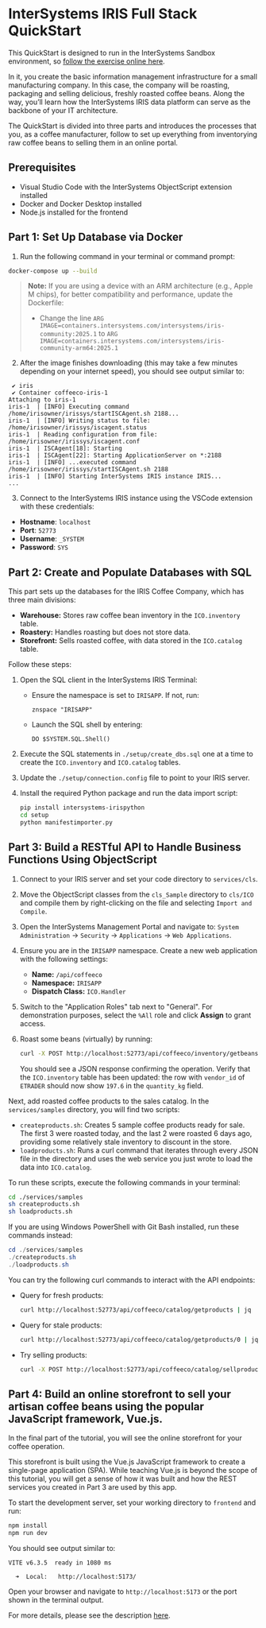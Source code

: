 # InterSystems IRIS Full Stack QuickStart

This QuickStart is designed to run in the InterSystems Sandbox environment, so [follow the exercise online here](https://play.instruqt.com/embed/intersystems/tracks/iris-for-health?token=em_IEo0iBDc0fgagpas).

In it, you create the basic information management infrastructure for a small manufacturing company. In this case, the company will be roasting, packaging and selling delicious, freshly roasted coffee beans. Along the way, you’ll learn how the InterSystems IRIS data platform can serve as the backbone of your IT architecture.

The QuickStart is divided into three parts and introduces the processes that you, as a coffee manufacturer, follow to set up everything from inventorying raw coffee beans to selling them in an online portal.

## Prerequisites
- Visual Studio Code with the InterSystems ObjectScript extension installed
- Docker and Docker Desktop installed
- Node.js installed for the frontend

## Part 1: Set Up Database via Docker
1. Run the following command in your terminal or command prompt:
```sh
docker-compose up --build
```
> **Note:** If you are using a device with an ARM architecture (e.g., Apple M chips), for better compatibility and performance, update the Dockerfile:
> - Change the line `ARG IMAGE=containers.intersystems.com/intersystems/iris-community:2025.1` to `ARG IMAGE=containers.intersystems.com/intersystems/iris-community-arm64:2025.1`

2. After the image finishes downloading (this may take a few minutes depending on your internet speed), you should see output similar to:
```
 ✔ iris
 ✔ Container coffeeco-iris-1
Attaching to iris-1
iris-1  | [INFO] Executing command /home/irisowner/irissys/startISCAgent.sh 2188...
iris-1  | [INFO] Writing status to file: /home/irisowner/irissys/iscagent.status
iris-1  | Reading configuration from file: /home/irisowner/irissys/iscagent.conf
iris-1  | ISCAgent[18]: Starting
iris-1  | ISCAgent[22]: Starting ApplicationServer on *:2188
iris-1  | [INFO] ...executed command /home/irisowner/irissys/startISCAgent.sh 2188
iris-1  | [INFO] Starting InterSystems IRIS instance IRIS...
...
```

3. Connect to the InterSystems IRIS instance using the VSCode extension with these credentials:
- **Hostname**: `localhost`
- **Port**: `52773`
- **Username**: `_SYSTEM`
- **Password**: `SYS`

## Part 2: Create and Populate Databases with SQL

This part sets up the databases for the IRIS Coffee Company, which has three main divisions:

- **Warehouse:** Stores raw coffee bean inventory in the `ICO.inventory` table.
- **Roastery:** Handles roasting but does not store data.
- **Storefront:** Sells roasted coffee, with data stored in the `ICO.catalog` table.

Follow these steps:

1. Open the SQL client in the InterSystems IRIS Terminal:
   - Ensure the namespace is set to `IRISAPP`. If not, run:
     ```properties
     znspace "IRISAPP"
     ```
   - Launch the SQL shell by entering:
     ```properties
     DO $SYSTEM.SQL.Shell()
     ```

2. Execute the SQL statements in `./setup/create_dbs.sql` one at a time to create the `ICO.inventory` and `ICO.catalog` tables.

3. Update the `./setup/connection.config` file to point to your IRIS server.

4. Install the required Python package and run the data import script:
   ```sh
   pip install intersystems-irispython
   cd setup
   python manifestimporter.py
   ```

## Part 3: Build a RESTful API to Handle Business Functions Using ObjectScript

1. Connect to your IRIS server and set your code directory to `services/cls`.

2. Move the ObjectScript classes from the `cls_Sample` directory to `cls/ICO` and compile them by right-clicking on the file and selecting `Import and Compile`.

3. Open the InterSystems Management Portal and navigate to:
   `System Administration` -> `Security` -> `Applications` -> `Web Applications`.

4. Ensure you are in the `IRISAPP` namespace. Create a new web application with the following settings:
   - **Name:** `/api/coffeeco`
   - **Namespace:** `IRISAPP`
   - **Dispatch Class:** `ICO.Handler`

5. Switch to the "Application Roles" tab next to "General". For demonstration purposes, select the `%All` role and click **Assign** to grant access.

6. Roast some beans (virtually) by running:
   ```sh
   curl -X POST http://localhost:52773/api/coffeeco/inventory/getbeans/1/2.4 | jq
   ```
   You should see a JSON response confirming the operation. Verify that the `ICO.inventory` table has been updated: the row with `vendor_id` of `ETRADER` should now show `197.6` in the `quantity_kg` field.

Next, add roasted coffee products to the sales catalog. In the `services/samples` directory, you will find two scripts:

- `createproducts.sh`: Creates 5 sample coffee products ready for sale. The first 3 were roasted today, and the last 2 were roasted 6 days ago, providing some relatively stale inventory to discount in the store.
- `loadproducts.sh`: Runs a curl command that iterates through every JSON file in the directory and uses the web service you just wrote to load the data into `ICO.catalog`.

To run these scripts, execute the following commands in your terminal:
```sh
cd ./services/samples
sh createproducts.sh
sh loadproducts.sh
```

If you are using Windows PowerShell with Git Bash installed, run these commands instead:
```powershell
cd ./services/samples
./createproducts.sh
./loadproducts.sh
```

You can try the following curl commands to interact with the API endpoints:

- Query for fresh products:
  ```sh
  curl http://localhost:52773/api/coffeeco/catalog/getproducts | jq
  ```

- Query for stale products:
  ```sh
  curl http://localhost:52773/api/coffeeco/catalog/getproducts/0 | jq
  ```

- Try selling products:
  ```sh
  curl -X POST http://localhost:52773/api/coffeeco/catalog/sellproduct/1/2 | jq
  ```

## Part 4: Build an online storefront to sell your artisan coffee beans using the popular JavaScript framework, Vue.js.

In the final part of the tutorial, you will see the online storefront for your coffee operation.

This storefront is built using the Vue.js JavaScript framework to create a single-page application (SPA). While teaching Vue.js is beyond the scope of this tutorial, you will get a sense of how it was built and how the REST services you created in Part 3 are used by this app.

To start the development server, set your working directory to `frontend` and run:
```sh
npm install
npm run dev
```

You should see output similar to:
```
VITE v6.3.5  ready in 1080 ms

  ➜  Local:   http://localhost:5173/
```

Open your browser and navigate to `http://localhost:5173` or the port shown in the terminal output.

For more details, please see the description [here](/frontend/README.md).
